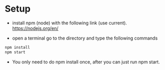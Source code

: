 # Setup
* install npm (node) with the following link (use current).
https://nodejs.org/en/

* open a terminal go to the directory and type the following commands
```sh
npm install
npm start
```

* You only need to do npm install once, after you can just run npm start.

